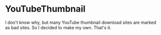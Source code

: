 # YouTubeThumbnail
I don't know why, but many YouTube thumbnail download sites are marked as bad sites. So I decided to make my own. That's it.
